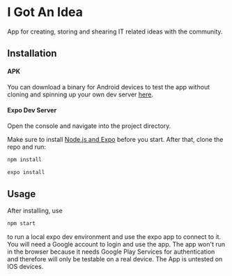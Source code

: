 # I Got An Idea

App for creating, storing and shearing IT related ideas with the community.

## Installation

#### APK
You can download a binary for Android devices to test the app without cloning and spinning up your own dev server [here](https://github.com/TheXires/i-got-an-idea/raw/master/APK/I-Got-An-Idea.apk).
#### Expo Dev Server
Open the console and navigate into the project directory.

Make sure to install [Node.js and Expo](https://docs.expo.io/get-started/installation/) before you start.
After that, clone the repo and run:

```bash
npm install
```
```bash
expo install
```

## Usage
After installing, use
```bash
npm start
```
to run a local expo dev environment and use the expo app to connect to it. You will need a Google account to login and use the app.
The app won't run in the browser because it needs Google Play Services for authentication and therefore will only be testable on a real device.
The App is untested on IOS devices.

